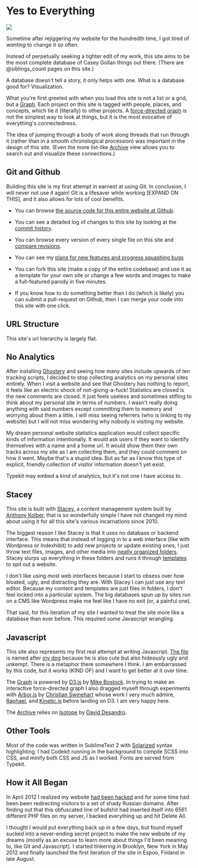 # Yes to Everything

![](http://caseyagollan.com/content/about/this-site.png)

Sometime after rejiggering my website for the hundredth time, I got tired of _wanting_ to change it so often. 

Instead of perpetually seeking a tighter edit of my work, this site aims to be the most complete database of Casey Gollan things out there. (There are @siblings_count pages on this site.)

A database doesn't tell a story, it only helps with one. What is a database good for? Visualization.

What you're first greeted with when you load this site is not a list or a grid, but a [Graph](/graph). Each project on this site is tagged with people, places, and concepts, which tie it (literally) to other projects. A [force-directed graph](http://en.wikipedia.org/wiki/Force-based_algorithms_(graph_drawing)) is not the simplest way to look at things, but it is the most evocative of everything's connectedness.

The idea of jumping through a body of work along threads that run through it (rather than in a smooth chronological procession) was important in the design of this site. (Even the more list-like [Archive](/archive) view allows you to search out and visualize these connections.)

## Git and Github

Building this site is my first attempt in earnest at using Git. In conclusion, I will never not use it again! Git is a lifesaver while working [EXPAND ON THIS], and it also allows for lots of cool benefits.

- You can browse [the source code for this entire website at Github](https://github.com/caseyg/caseyagollan.com). 

- You can see a detailed log of changes to this site by looking at the [commit history](https://github.com/caseyg/caseyagollan.com/commits/master).

- You can browse every version of every single file on this site and [compare revisions](https://github.com/caseyg/caseyagollan.com/commit/21b598146d7480cc98419bfbb2f6bdb304b3b73b#diff-5).

- You can see my [plans for new features and progress squashing bugs](https://github.com/caseyg/caseyagollan.com/issues)

- You can fork this site (make a copy of the entire codebase) and use it as a template for your own site or change a few words and images to make a full-featured parody in five minutes. 

- If you know how to do something better than I do (which is likely) you can submit a pull-request on Github, then I can merge your code into this site with one click.

## URL Structure

This site's url hierarchy is largely flat. 

## No Analytics

After installing [Ghostery](http://ghostery.com) and seeing how many sites include upwards of ten tracking scripts, I decided to stop collecting analytics on my personal sites entirely. When I visit a website and see that Ghostery has nothing to report, it feels like an electric shock of not-giving-a-fuck! Statistics are closed is the new comments are closed. It just feels useless and sometimes stifling to think about my personal site in terms of numbers. I wasn't really doing anything with said numbers except committing them to memory and worrying about them a little. I will miss seeing referrers (who is linking to my website) but I will not miss wondering why nobody is visiting my website.

My dream personal website statistics application would collect specific kinds of information intentionally. It would ask users if they want to identify themselves with a name and a home url. It would show them their own tracks across my site as I am collecting them, and they could comment on how it went. Maybe that's a stupid idea. But as far as I know this type of explicit, friendly collection of visitor information doesn't yet exist. 

Typekit may embed a kind of analytics, but it's not one I have access to.

## Stacey

This site is built with [Stacey](http://staceyapp.com), a content management system built by [Anthony Kolber](http://aestheticallyloyal.com/), that is so wonderfully simple I have not changed my mind about using it for all this site's various incarnations since 2010.

The biggest reason I like Stacey is that it uses no database or backend interface. This means that instead of logging in to a web interface (like with Wordpress or Indexhibit) to add new projects or update existing ones, I just throw text files, images, and other media into [neatly organized folders](https://github.com/caseyg/caseyagollan.com/tree/master/content). Stacey slurps up everything in these folders and runs it through [templates](https://github.com/caseyg/caseyagollan.com/tree/master/templates) to spit out a website.

I don't like using most web interfaces because I start to obsess over how bloated, ugly, and distracting they are. With Stacey I can just use any text editor. Because my content and templates are just files in folders, I don't feel locked into a particular system. The big databases spun up by sites run on a CMS like Wordpress make me feel like I have no exit (or, a painful one).

That said, for this iteration of my site I wanted to treat the site more like a database than ever before. This required some Javascript wrangling.

## Javascript

This site also represents my first real attempt at writing Javascript. [The file](https://github.com/caseyg/caseyagollan.com/blob/master/public/docs/js/sneezeburg.js) is named after [my dog](https://www.facebook.com/sneezeburg) because he is also cute but also hideously ugly and unkempt. There is a metaphor there somewhere I think. I am embarrassed by this code, but it works (KIND OF) and I want to get better at it over time.

The [Graph](http://caseyagollan.com/graph) is powered by [D3.js](http://d3js.org) by [Mike Bostock](http://bost.ocks.org/mike/). In trying to make an interactive force-directed graph I also dragged myself through experiments with [Arbor.js](http://arborjs.org) by [Christian Swinehart](http://samizdat.cc) whose work I very much admire, [Raphael](http://raphaeljs.com), and [Kinetic.js](http://www.kineticjs.com) before landing on D3. I am very happy here.

The [Archive](http://caseyagollan.com/archive) relies on [Isotope](http://isotope.metafizzy.co) by [David Desandro](desandro.com).

## Other Tools

Most of the code was written in SublimeText 2 with [Solarized](http://ethanschoonover.com/solarized) syntax highlighting. I had Codekit running in the background to compile SCSS into CSS, and minify both CSS and JS as I worked. Fonts are served from Typekit.

## How it All Began

In April 2012 I realized my website [had been hacked](https://twitter.com/caseyg/status/209773035539013633) and for some time had been been redirecting visitors to a set of shady Russian domains. After finding out that this obfuscated line of bullshit had inserted itself into 6561 different PHP files on my server, I backed everything up and hit Delete All. 

I thought I would put everything back up in a few days, but found myself sucked into a never-ending secret project to make the new website of my dreams (mostly as an excuse to learn more about things I'd been meaning to, like Git and Javascript). I started tinkering in Brooklyn, New York in May 2012 and finally launched the first iteration of the site in Espoo, Finland in late August.
